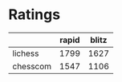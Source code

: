 # Ratings

|          | rapid | blitz |
|----------|-------|-------|
| lichess  | 1799 | 1627 |
| chesscom | 1547 | 1106 |
